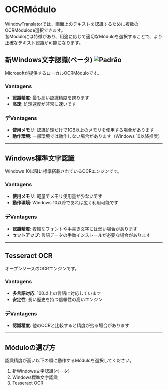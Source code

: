 # OCRMódulo

WindowTranslatorでは、画面上のテキストを認識するために複数のOCRMódulode選択できます。  
各Móduloには特徴があり、用途に応じて適切なMóduloを選択することで、より正確なテキスト認識が可能になります。

## 新Windows文字認識(ベータ) ![Padrão](https://img.shields.io/badge/Padrão-brightgreen)

Microsoftが提供するローカルOCRMóduloです。

### Vantagens
- **認識精度**: 最も高い認識精度を誇ります
- **高速**: 処理速度が非常に速いです

### デVantagens
- **使用メモリ**: 認識処理だけで1GB以上のメモリを使用する場合があります
- **動作環境**: 一部環境では動作しない場合があります（Windows 10以降推奨）

---

## Windows標準文字認識

Windows 10以降に標準搭載されているOCRエンジンです。

### Vantagens
- **使用メモリ**: 軽量でメモリ使用量が少ないです
- **動作環境**: Windows 10以降であれば広く利用可能です

### デVantagens
- **認識精度**: 複雑なフォントや手書き文字には弱い場合があります
- **セットアップ**: 言語データの手動インストールが必要な場合があります

---

## Tesseract OCR

オープンソースのOCRエンジンです。

### Vantagens
- **多言語対応**: 100以上の言語に対応しています
- **安定性**: 長い歴史を持つ信頼性の高いエンジン

### デVantagens
- **認識精度**: 他のOCRと比較すると精度が劣る場合があります

---

## Móduloの選び方

認識精度が高い以下の順に動作するMóduloを選択してください。

1. 新Windows文字認識(ベータ)
2. Windows標準文字認識
3. Tesseract OCR
